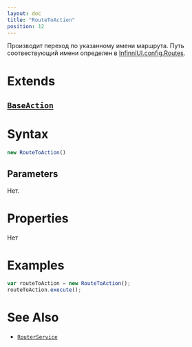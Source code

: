 ```yaml
---
layout: doc
title: "RouteToAction"
position: 12
---
```


Производит переход по указанному имени маршрута. Путь соотвествующий имени определен в [InfinniUI.config.Routes](../../InfinniUI/InfinniUI.config.Routes).

# Extends

## [`BaseAction`](../BaseAction/)

# Syntax

```js
new RouteToAction()
```

## Parameters

Нет.

# Properties

Нет


# Examples

```js
var routeToAction = new RouteToAction();
routeToAction.execute();
```

# See Also

* [`RouterService`](../../RouterService/)
